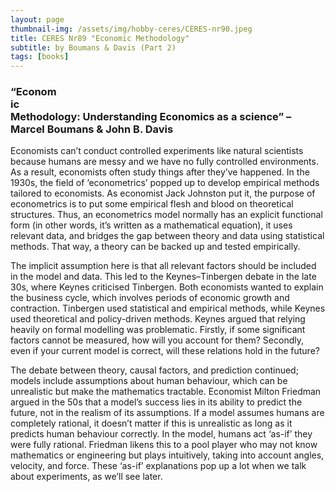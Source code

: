 ```yaml
---
layout: page
thumbnail-img: /assets/img/hobby-ceres/CERES-nr90.jpeg
title: CERES Nr89 "Economic Methodology" 
subtitle: by Boumans & Davis (Part 2)
tags: [books]
---
```


<div class="instagram-float-right">
  <blockquote class="instagram-media" data-instgrm-permalink="https://www.instagram.com/p/DItKiostHRx/?img_index=1" data-instgrm-version="14">
  </blockquote>
  <script async src="//www.instagram.com/embed.js"></script>
</div>

<h3>“Economic Methodology: Understanding Economics as a science” – Marcel Boumans & John B. Davis</h3>
Economists can’t conduct controlled experiments like natural scientists because humans are messy and we have no fully controlled environments. As a result, economists often study things after they’ve happened. In the 1930s, the field of ‘econometrics’ popped up to develop empirical methods tailored to economists. As economist Jack Johnston put it, the purpose of econometrics is to put some empirical flesh and blood on theoretical structures. Thus, an econometrics model normally has an explicit functional form (in other words, it’s written as a mathematical equation), it uses relevant data, and bridges the gap between theory and data using statistical methods. That way, a theory can be backed up and tested empirically.

The implicit assumption here is that all relevant factors should be included in the model and data. This led to the Keynes–Tinbergen debate in the late 30s, where Keynes criticised Tinbergen. Both economists wanted to explain the business cycle, which involves periods of economic growth and contraction. Tinbergen used statistical and empirical methods, while Keynes used theoretical and policy-driven methods. Keynes argued that relying heavily on formal modelling was problematic. Firstly, if some significant factors cannot be measured, how will you account for them? Secondly, even if your current model is correct, will these relations hold in the future?

The debate between theory, causal factors, and prediction continued; models include assumptions about human behaviour, which can be unrealistic but make the mathematics tractable. Economist Milton Friedman argued in the 50s that a model’s success lies in its ability to predict the future, not in the realism of its assumptions. If a model assumes humans are completely rational, it doesn’t matter if this is unrealistic as long as it predicts human behaviour correctly. In the model, humans act ‘as-if’ they were fully rational. Friedman likens this to a pool player who may not know mathematics or engineering but plays intuitively, taking into account angles, velocity, and force. These ‘as-if’ explanations pop up a lot when we talk about experiments, as we’ll see later.

<style>
.instagram-float-right {
  float: right;
  margin: 0 0 20px 30px;
  max-width: 400px;
  width: 100%;
}

.instagram-float-right .instagram-media {
  max-width: 100% !important;
  min-width: 300px !important;
}

@media (max-width: 768px) {
  .instagram-float-right {
    float: none;
    margin: 0 0 20px 0;
    max-width: 100%;
  }
}
</style>

